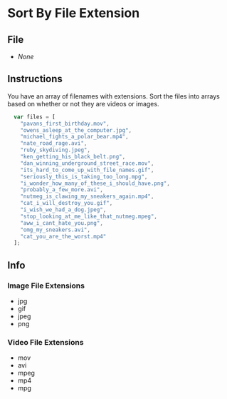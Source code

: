 # Sort By File Extension

## File

* *None*

## Instructions

You have an array of filenames with extensions. Sort the files into arrays based on whether or not they are videos or images.

```javascript
  var files = [
    "pavans_first_birthday.mov",
    "owens_asleep_at_the_computer.jpg",
    "michael_fights_a_polar_bear.mp4",
    "nate_road_rage.avi",
    "ruby_skydiving.jpeg",
    "ken_getting_his_black_belt.png",
    "dan_winning_underground_street_race.mov",
    "its_hard_to_come_up_with_file_names.gif",
    "seriously_this_is_taking_too_long.mpg",
    "i_wonder_how_many_of_these_i_should_have.png",
    "probably_a_few_more.avi",
    "nutmeg_is_clawing_my_sneakers_again.mp4",
    "cat_i_will_destroy_you.gif",
    "i_wish_we_had_a_dog.jpeg",
    "stop_looking_at_me_like_that_nutmeg.mpeg",
    "aww_i_cant_hate_you.png",
    "omg_my_sneakers.avi",
    "cat_you_are_the_worst.mp4"
  ];
```

## Info

### Image File Extensions

* jpg
* gif
* jpeg
* png

### Video File Extensions

* mov
* avi
* mpeg
* mp4
* mpg

